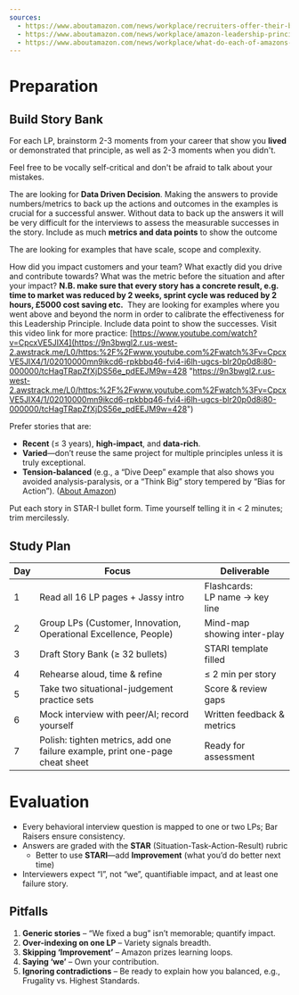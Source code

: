 ```yaml
---
sources:
  - https://www.aboutamazon.com/news/workplace/recruiters-offer-their-best-tips-for-interviewing-at-amazon
  - https://www.aboutamazon.com/news/workplace/amazon-leadership-principles-interview
  - https://www.aboutamazon.com/news/workplace/what-do-each-of-amazons-leadership-principles-really-mean
---
```

# Preparation

## Build Story Bank

For each LP, brainstorm 2-3 moments from your career that show you **lived** or demonstrated that principle, as well as 2-3 moments when you didn't. 

Feel free to be vocally self-critical and don't be afraid to talk about your mistakes.

The are looking for **Data Driven Decision**. Making the answers to provide numbers/metrics to back up the actions and outcomes in the examples is crucial for a successful answer. Without data to back up the answers it will be very difficult for the interviews to assess the measurable successes in the story. Include as much **metrics and data points** to show the outcome

The are looking for examples that have scale, scope and complexity. 

How did you impact customers and your team?
What exactly did you drive and contribute towards?
What was the metric before the situation and after your impact?
**N.B. make sure that every story has a concrete result, e.g. time to market was reduced by 2 weeks, sprint cycle was reduced by 2 hours, £5000 cost saving etc.** 
They are looking for examples where you went above and beyond the norm in order to calibrate the effectiveness for this Leadership Principle. 
Include data point to show the successes. Visit this video link for more practice: [https://www.youtube.com/watch?v=CpcxVE5JIX4](https://9n3bwgl2.r.us-west-2.awstrack.me/L0/https:%2F%2Fwww.youtube.com%2Fwatch%3Fv=CpcxVE5JIX4/1/02010000mn9ikcd6-rpkbbq46-fvi4-i6lh-ugcs-blr20p0d8i80-000000/tcHagTRapZfXjDS56e_pdEEJM9w=428 "https://9n3bwgl2.r.us-west-2.awstrack.me/L0/https:%2F%2Fwww.youtube.com%2Fwatch%3Fv=CpcxVE5JIX4/1/02010000mn9ikcd6-rpkbbq46-fvi4-i6lh-ugcs-blr20p0d8i80-000000/tcHagTRapZfXjDS56e_pdEEJM9w=428")

Prefer stories that are:

- **Recent** (≤ 3 years), **high-impact**, and **data-rich**.
- **Varied**—don’t reuse the same project for multiple principles unless it is truly exceptional.
- **Tension-balanced** (e.g., a “Dive Deep” example that also shows you avoided analysis-paralysis, or a “Think Big” story tempered by “Bias for Action”). ([About Amazon](https://www.aboutamazon.com/news/workplace/what-do-each-of-amazons-leadership-principles-really-mean "An interviewer dives deep on Amazon's 16 Leadership Principles"))

Put each story in STAR-I bullet form. Time yourself telling it in < 2 minutes; trim mercilessly.
## Study Plan

| Day | Focus                                                                        | Deliverable                        |
| --- | ---------------------------------------------------------------------------- | ---------------------------------- |
| 1   | Read all 16 LP pages + Jassy intro                                           | Flashcards: <br>LP name → key line |
| 2   | Group LPs (Customer, Innovation, Operational Excellence, People)             | Mind-map showing inter-play        |
| 3   | Draft Story Bank (≥ 32 bullets)                                              | STARI template filled              |
| 4   | Rehearse aloud, time & refine                                                | ≤ 2 min per story                  |
| 5   | Take two situational-judgement practice sets                                 | Score & review gaps                |
| 6   | Mock interview with peer/AI; record yourself                                 | Written feedback & metrics         |
| 7   | Polish: tighten metrics, add one failure example, print one-page cheat sheet | Ready for assessment               |
# Evaluation

- Every behavioral interview question is mapped to one or two LPs; Bar Raisers ensure consistency.
- Answers are graded with the **STAR** (Situation-Task-Action-Result) rubric
	- Better to use **STARI**—add **Improvement** (what you’d do better next time)
- Interviewers expect “I”, not “we”, quantifiable impact, and at least one failure story. 
## Pitfalls

1. **Generic stories** – “We fixed a bug” isn’t memorable; quantify impact.
2. **Over-indexing on one LP** – Variety signals breadth.
3. **Skipping ‘Improvement’** – Amazon prizes learning loops.
4. **Saying ‘we’** – Own your contribution.
5. **Ignoring contradictions** – Be ready to explain how you balanced, e.g., Frugality vs. Highest Standards.